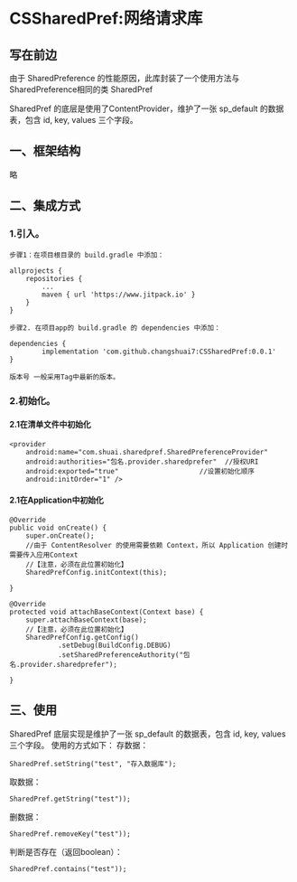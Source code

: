 # CSSharedPref:网络请求库
## 写在前边

由于 SharedPreference 的性能原因，此库封装了一个使用方法与SharedPreference相同的类 SharedPref

SharedPref 的底层是使用了ContentProvider，维护了一张 sp_default 的数据表，包含 id, key, values 三个字段。


## 一、框架结构

略


## 二、集成方式

### 1.引入。

```
步骤1：在项目根目录的 build.gradle 中添加：

allprojects {
	repositories {
		...
		maven { url 'https://www.jitpack.io' }
	}
}

步骤2. 在项目app的 build.gradle 的 dependencies 中添加：

dependencies {
        implementation 'com.github.changshuai7:CSSharedPref:0.0.1'
}

版本号 一般采用Tag中最新的版本。
```


### 2.初始化。
#### 2.1在清单文件中初始化

```
<provider
    android:name="com.shuai.sharedpref.SharedPreferenceProvider"
    android:authorities="包名.provider.sharedprefer"  //授权URI
    android:exported="true"                    //设置初始化顺序
    android:initOrder="1" />
```
#### 2.1在Application中初始化

```
@Override
public void onCreate() {
    super.onCreate();
    //由于 ContentResolver 的使用需要依赖 Context，所以 Application 创建时需要传入应用Context
    //【注意，必须在此位置初始化】
    SharedPrefConfig.initContext(this);

}

@Override
protected void attachBaseContext(Context base) {
    super.attachBaseContext(base);
    //【注意，必须在此位置初始化】
    SharedPrefConfig.getConfig()
            .setDebug(BuildConfig.DEBUG)
            .setSharedPreferenceAuthority("包名.provider.sharedprefer");

}
```

## 三、使用

SharedPref 底层实现是维护了一张 sp_default 的数据表，包含 id, key, values 三个字段。
使用的方式如下：
存数据：
```
SharedPref.setString("test", "存入数据库");
```
取数据：
```
SharedPref.getString("test"));
```

删数据：
```
SharedPref.removeKey("test"));
```
判断是否存在（返回boolean）：
```
SharedPref.contains("test"));
```

